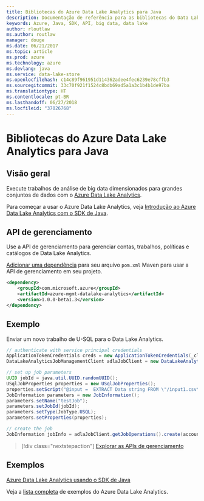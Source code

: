 ```yaml
---
title: Bibliotecas do Azure Data Lake Analytics para Java
description: Documentação de referência para as bibliotecas do Data Lake Analytics de Java
keywords: Azure, Java, SDK, API, big data, data lake
author: rloutlaw
ms.author: routlaw
manager: douge
ms.date: 06/21/2017
ms.topic: article
ms.prod: azure
ms.technology: azure
ms.devlang: java
ms.service: data-lake-store
ms.openlocfilehash: c14c89f961951d114362adee4fec6239e78cffb3
ms.sourcegitcommit: 33c70f921f1524c8bdb69ad5a1a3c1b4b1de97ba
ms.translationtype: HT
ms.contentlocale: pt-BR
ms.lasthandoff: 06/27/2018
ms.locfileid: "37026768"
---
```

# <a name="azure-data-lake-analytics-libraries-for-java"></a>Bibliotecas do Azure Data Lake Analytics para Java

## <a name="overview"></a>Visão geral

Execute trabalhos de análise de big data dimensionados para grandes conjuntos de dados com o [Azure Data Lake Analytics](/azure/data-lake-analytics/data-lake-analytics-overview).

Para começar a usar o Azure Data Lake Analytics, veja [Introdução ao Azure Data Lake Analytics com o SDK de Java](/azure/data-lake-analytics/data-lake-analytics-get-started-java-sdk).

## <a name="management-api"></a>API de gerenciamento

Use a API de gerenciamento para gerenciar contas, trabalhos, políticas e catálogos de Data Lake Analytics.

[Adicionar uma dependência](https://maven.apache.org/guides/getting-started/index.html#How_do_I_use_external_dependencies) para seu arquivo `pom.xml` Maven para usar a API de gerenciamento em seu projeto.


```XML
<dependency>
    <groupId>com.microsoft.azure</groupId>
    <artifactId>azure-mgmt-datalake-analytics</artifactId>
    <version>1.0.0-beta1.3</version>
</dependency>
```

## <a name="example"></a>Exemplo

Enviar um novo trabalho de U-SQL para o Data Lake Analytics.

```java
// authenticate with service principal credentials
ApplicationTokenCredentials creds = new ApplicationTokenCredentials(_clientId, _tenantId, _clientSecret, null);
DataLakeAnalyticsJobManagementClient adlaJobClient = new DataLakeAnalyticsJobManagementClientImpl(creds);

// set up job parameters
UUID jobId = java.util.UUID.randomUUID();
USqlJobProperties properties = new USqlJobProperties();
properties.setScript("@input =  EXTRACT Data string FROM \"/input1.csv\" USING Extractors.Csv(); OUTPUT @input TO @\"/output1.csv\" USING Outputters.Csv();");
JobInformation parameters = new JobInformation();
parameters.setName("testJob");
parameters.setJobId(jobId);
parameters.setType(JobType.USQL);
parameters.setProperties(properties);

// create the job
JobInformation jobInfo = adlaJobClient.getJobOperations().create(accountName, jobId, parameters).getBody();

```

> [!div class="nextstepaction"]
> [Explorar as APIs de gerenciamento](/java/api/overview/azure/datalakeanalytics/management)

## <a name="samples"></a>Exemplos

[Azure Data Lake Analytics usando o SDK de Java][1] 

[1]: https://docs.microsoft.com/azure/data-lake-analytics/data-lake-analytics-get-started-java-sdk

Veja a [lista completa](https://azure.microsoft.com/resources/samples/?platform=java&term=analytics) de exemplos do Azure Data Lake Analytics.
